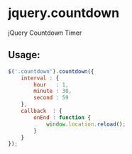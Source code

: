 jquery.countdown
================

jQuery Countdown Timer

Usage:
-----------------------
```javascript
$('.countdown').countdown({
	interval : {
		hour   : 1,
		minute : 30,
		second : 59
	},
	callback  : {
		onEnd : function {
			window.location.reload();
		}
	}
});
	

